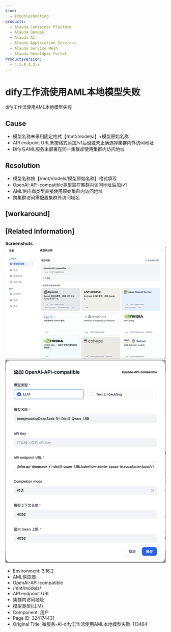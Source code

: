 ```yaml
---
kind:
  - Troubleshooting
products:
  - Alauda Container Platform
  - Alauda DevOps
  - Alauda AI
  - Alauda Application Services
  - Alauda Service Mesh
  - Alauda Developer Portal
ProductsVersion:
  - 4.1.0,4.2.x
---
```

<!-- A type of document that involves encountering a fault, diagnosing it, performing root cause analysis, and providing solutions. -->

# dify工作流使用AML本地模型失败

dify工作流使用AML本地模型失败

## Cause
- 模型名称未采用固定格式【/mnt/models/】+模型原始名称
- API endpoint URL未按格式添加/v1后缀或未正确选择集群内外访问地址
- Dify与AML服务未部署在同一集群却使用集群内访问地址

## Resolution
- 模型名称按【/mnt/models/模型原始名称】格式填写
- OpenAI-API-compatible类型需在集群内访问地址后加/v1
- AML供应商类型直接使用原始集群内访问地址
- 跨集群访问需配置集群外访问域名

## [workaround]

## [Related Information]
**Screenshots**
![](assets/wei-fu-wu-ai-difygong-zuo-liu-shi-yong-amlben-di-mo-xing-shi-bai-113464/mceclip0_1753952814300_jpp6k.png)
![](assets/wei-fu-wu-ai-difygong-zuo-liu-shi-yong-amlben-di-mo-xing-shi-bai-113464/mceclip1_1753952856323_hvrf4.png)
- Environment: 3.16.2
- AML供应商
- OpenAI-API-compatible
- /mnt/models/
- API endpoint URL
- 集群内访问地址
- 模型类型(LLM)
- Component: 用户
- Page ID: 324174431
- Original Title: 微服务-AI-dify工作流使用AML本地模型失败-113464
